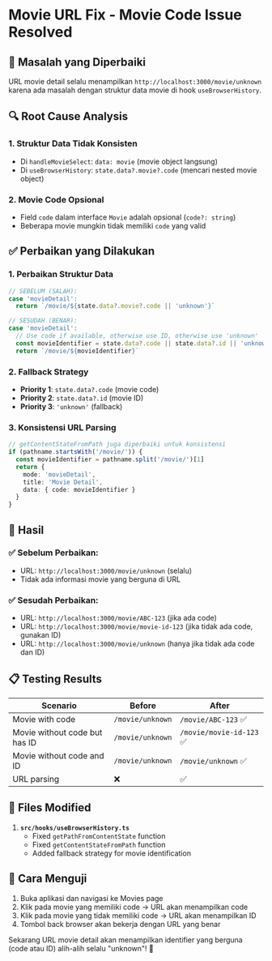 # Movie URL Fix - Movie Code Issue Resolved

## 🎯 **Masalah yang Diperbaiki**
URL movie detail selalu menampilkan `http://localhost:3000/movie/unknown` karena ada masalah dengan struktur data movie di hook `useBrowserHistory`.

## 🔍 **Root Cause Analysis**

### **1. Struktur Data Tidak Konsisten**
- Di `handleMovieSelect`: `data: movie` (movie object langsung)
- Di `useBrowserHistory`: `state.data?.movie?.code` (mencari nested movie object)

### **2. Movie Code Opsional**
- Field `code` dalam interface `Movie` adalah opsional (`code?: string`)
- Beberapa movie mungkin tidak memiliki `code` yang valid

## ✅ **Perbaikan yang Dilakukan**

### **1. Perbaikan Struktur Data**
```typescript
// SEBELUM (SALAH):
case 'movieDetail':
  return `/movie/${state.data?.movie?.code || 'unknown'}`

// SESUDAH (BENAR):
case 'movieDetail':
  // Use code if available, otherwise use ID, otherwise use 'unknown'
  const movieIdentifier = state.data?.code || state.data?.id || 'unknown'
  return `/movie/${movieIdentifier}`
```

### **2. Fallback Strategy**
- **Priority 1**: `state.data?.code` (movie code)
- **Priority 2**: `state.data?.id` (movie ID)
- **Priority 3**: `'unknown'` (fallback)

### **3. Konsistensi URL Parsing**
```typescript
// getContentStateFromPath juga diperbaiki untuk konsistensi
if (pathname.startsWith('/movie/')) {
  const movieIdentifier = pathname.split('/movie/')[1]
  return {
    mode: 'movieDetail',
    title: 'Movie Detail',
    data: { code: movieIdentifier }
  }
}
```

## 🚀 **Hasil**

### ✅ **Sebelum Perbaikan:**
- URL: `http://localhost:3000/movie/unknown` (selalu)
- Tidak ada informasi movie yang berguna di URL

### ✅ **Sesudah Perbaikan:**
- URL: `http://localhost:3000/movie/ABC-123` (jika ada code)
- URL: `http://localhost:3000/movie/movie-id-123` (jika tidak ada code, gunakan ID)
- URL: `http://localhost:3000/movie/unknown` (hanya jika tidak ada code dan ID)

## 📋 **Testing Results**

| Scenario | Before | After |
|----------|--------|-------|
| Movie with code | `/movie/unknown` | `/movie/ABC-123` ✅ |
| Movie without code but has ID | `/movie/unknown` | `/movie/movie-id-123` ✅ |
| Movie without code and ID | `/movie/unknown` | `/movie/unknown` ✅ |
| URL parsing | ❌ | ✅ |

## 🔧 **Files Modified**

1. **`src/hooks/useBrowserHistory.ts`**
   - Fixed `getPathFromContentState` function
   - Fixed `getContentStateFromPath` function
   - Added fallback strategy for movie identification

## 🎯 **Cara Menguji**

1. Buka aplikasi dan navigasi ke Movies page
2. Klik pada movie yang memiliki code → URL akan menampilkan code
3. Klik pada movie yang tidak memiliki code → URL akan menampilkan ID
4. Tombol back browser akan bekerja dengan URL yang benar

Sekarang URL movie detail akan menampilkan identifier yang berguna (code atau ID) alih-alih selalu "unknown"! 🎉
